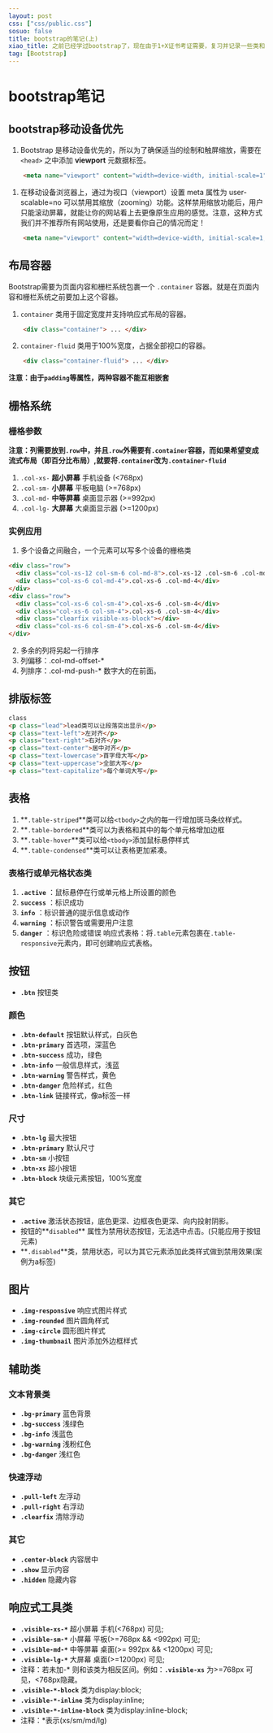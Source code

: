 ```yaml
---
layout: post
css: ["css/public.css"]
sosuo: false
title: bootstrap的笔记(上)
xiao_title: 之前已经学过bootstrap了，现在由于1+X证书考证需要，复习并记录一些类和方法。
tag: [Bootstrap]
---
```


# bootstrap笔记
	
## bootstrap移动设备优先
	
1. Bootstrap 是移动设备优先的，所以为了确保适当的绘制和触屏缩放，需要在 `<head>` 之中添加 **viewport** 元数据标签。
```html
	<meta name="viewport" content="width=device-width, initial-scale=1">
```

1. 在移动设备浏览器上，通过为视口（viewport）设置 meta 属性为 user-scalable=no 可以禁用其缩放（zooming）功能。这样禁用缩放功能后，用户只能滚动屏幕，就能让你的网站看上去更像原生应用的感觉。注意，这种方式我们并不推荐所有网站使用，还是要看你自己的情况而定！
```html
	<meta name="viewport" content="width=device-width, initial-scale=1, maximum-scale=1, user-scalable=no">
```

## 布局容器

Bootstrap需要为页面内容和栅栏系统包裹一个 `.container` 容器。就是在页面内容和栅栏系统之前要加上这个容器。

1. `container` 类用于固定宽度并支持响应式布局的容器。
```html
	<div class="container"> ... </div>
```

2. `container-fluid` 类用于100%宽度，占据全部视口的容器。
```html
	<div class="container-fluid"> ... </div>
```
**注意：由于`padding`等属性，两种容器不能互相嵌套**

## 栅格系统

### 栅格参数
**注意：列需要放到`.row`中，并且`.row`外需要有`.container`容器，而如果希望变成流式布局（即百分比布局）,就要将`.container`改为`.container-fluid`**
1. `.col-xs-` **超小屏幕** 手机设备 (<768px)
2. `.col-sm-` **小屏幕** 平板电脑 (>=768px)
3. `.col-md-` **中等屏幕** 桌面显示器 (>=992px)
4. `.col-lg-` **大屏幕** 大桌面显示器 (>=1200px)

### 实例应用
1. 多个设备之间融合，一个元素可以写多个设备的栅格类
```html
<div class="row">
  <div class="col-xs-12 col-sm-6 col-md-8">.col-xs-12 .col-sm-6 .col-md-8</div>
  <div class="col-xs-6 col-md-4">.col-xs-6 .col-md-4</div>
</div>
<div class="row">
  <div class="col-xs-6 col-sm-4">.col-xs-6 .col-sm-4</div>
  <div class="col-xs-6 col-sm-4">.col-xs-6 .col-sm-4</div>
  <div class="clearfix visible-xs-block"></div>
  <div class="col-xs-6 col-sm-4">.col-xs-6 .col-sm-4</div>
</div>
```
2. 多余的列将另起一行排序
3. 列偏移：.col-md-offset-*
4. 列排序：.col-md-push-* 数字大的在前面。

## 排版标签
```html
class
<p class="lead">lead类可以让段落突出显示</p>
<p class="text-left">左对齐</p>
<p class="text-right">右对齐</p>
<p class="text-center">居中对齐</p>
<p class="text-lowercase">首字母大写</p>
<p class="text-uppercase">全部大写</p>
<p class="text-capitalize">每个单词大写</p>
```

## 表格
1. **`.table-striped`**类可以给`<tbody>`之内的每一行增加斑马条纹样式。
1. **`.table-bordered`**类可以为表格和其中的每个单元格增加边框
1. **`.table-hover`**类可以给`<tbody>`添加鼠标悬停样式
1. **`.table-condensed`**类可以让表格更加紧凑。
### 表格行或单元格状态类
1. **`.active`** ：鼠标悬停在行或单元格上所设置的颜色
1. **`success`** ：标识成功
1. **`info`** ：标识普通的提示信息或动作
1. **`warning`** ：标识警告或需要用户注意
1. **`danger`** ：标识危险或错误
响应式表格：将`.table`元素包裹在`.table-responsive`元素内，即可创建响应式表格。

## 按钮
- **`.btn`** 按钮类
### 颜色
- **`.btn-default`** 按钮默认样式，白灰色
- **`.btn-primary`** 首选项，深蓝色
- **`.btn-success`** 成功，绿色
- **`.btn-info`** 一般信息样式，浅蓝
- **`.btn-warning`** 警告样式，黄色
- **`.btn-danger`** 危险样式，红色
- **`.btn-link`** 链接样式，像a标签一样
### 尺寸
- **`.btn-lg`** 最大按钮
- **`.btn-primary`** 默认尺寸
- **`.btn-sm`** 小按钮
- **`.btn-xs`** 超小按钮
- **`.btn-block`** 块级元素按钮，100%宽度
### 其它
- **`.active`** 激活状态按钮，底色更深、边框夜色更深、向内投射阴影。
- 按钮的**`disabled`** 属性为禁用状态按钮，无法选中点击。(只能应用于按钮元素)
- **`.disabled`**类，禁用状态，可以为其它元素添加此类样式做到禁用效果(案例为a标签)

## 图片
- **`.img-responsive`** 响应式图片样式
- **`.img-rounded`** 图片圆角样式
- **`.img-circle`** 圆形图片样式
- **`.img-thumbnail`** 图片添加外边框样式
 
## 辅助类
### 文本背景类
- **`.bg-primary`** 蓝色背景
- **`.bg-success`** 浅绿色
- **`.bg-info`** 浅蓝色
- **`.bg-warning`** 浅粉红色
- **`.bg-danger`** 浅红色
### 快速浮动
- **`.pull-left`** 左浮动
- **`.pull-right`** 右浮动
- **`.clearfix`** 清除浮动
### 其它
- **`.center-block`** 内容居中
- **`.show`** 显示内容
- **`.hidden`** 隐藏内容

## 响应式工具类
- **`.visible-xs-*`** 超小屏幕 手机(<768px) 可见; 
- **`.visible-sm-*`** 小屏幕 平板(>=768px && <992px) 可见;
- **`.visible-md-*`** 中等屏幕 桌面(>= 992px && <1200px) 可见;
- **`.visible-lg-*`** 大屏幕 桌面(>=1200px) 可见;
- 注释：若未加-* 则和该类为相反区间。例如：**`.visible-xs`** 为>=768px 可见，<768px隐藏。
- **`.visible-*-block`** 类为display:block;
- **`.visible-*-inline`** 类为display:inline;
- **`.visible-*-inline-block`** 类为display:inline-block;
- 注释：*表示(xs/sm/md/lg)






